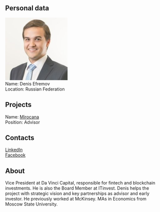 ## Personal data
![denis efremov photo](photo/denis_efremov.jpg)  
Name:   Denis Efremov  
Location: Russian Federation  
## Projects 
Name: [Mirocana](../projects/mirocana.md)  
Position: Advisor   
## Contacts
[LinkedIn](https://www.linkedin.com/in/defremov/)      
[Facebook](https://www.facebook.com/den.efremov?ref=br_rs)
## About
Vice President at Da Vinci Capital, responsible for fintech and blockchain investments. He is also the Board Member at ITinvest. Denis helps the project with strategic vision and key partnerships as advisor and early investor. He previously worked at McKinsey. MAs in Economics from Moscow State University.
